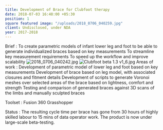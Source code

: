 ```yaml
---
title: Development of Brace for Clubfoot therapy
date: 2018-07-03 16:48:00 +05:30
position: 1
square featured image: "/uploads/2018_0706_040259.jpg"
client: Undisclosed, under NDA
year: 2017-2018
---
```


Brief : To create parametric models of infant lower leg and foot to be able to generate individualized braces based on key measurements
To streamline key measurement requirements
To speed up the workflow and improve scalability
![2018_0706_040242.jpg](/uploads/2018_0706_040242.jpg)
![Clubfoot beta 1.3 v1_6.jpg](/uploads/Clubfoot%20beta%201.3%20v1_6.jpg)
Areas of work :
Development of parametric model of lower leg and foot based on key measurements
Development of brace based on leg model, with associated closures and fitment details
Development of scripts to generate Voronoi meshes over selected areas of the brace based on lightness, comfort and strength
Testing and comparison of generated braces against 3D scans of the limbs and manually sculpted braces

Toolset :
Fusion 360
Grasshopper

Status :
The resulting cycle time per brace has gone from 30 hours of highly skilled labour to 15 mins of data operator work.
The product is now under large-scale beta-testing.